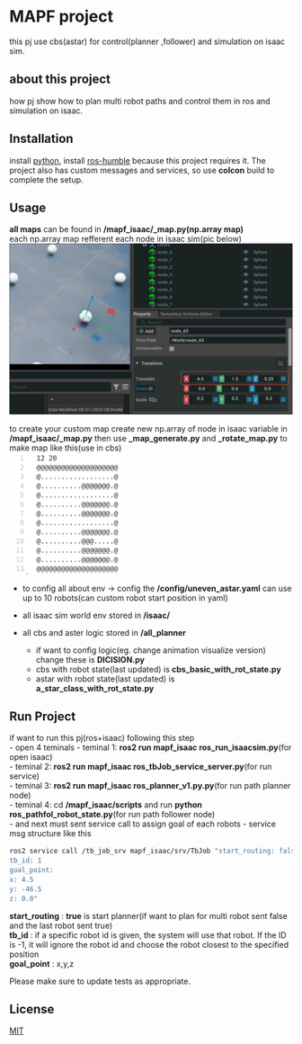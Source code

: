 # MAPF project
this pj use cbs(astar) for control(planner ,follower) and simulation on isaac sim.

## about this project
how pj show how to plan multi robot paths and control them in ros and simulation on isaac.

## Installation
install [python](https://www.python.org/downloads/),
install [ros-humble](https://docs.ros.org/en/humble/Installation.html) because this project requires it. The project also has custom messages and services, so use **colcon** build to complete the setup.

## Usage
**all maps** can be found in **/mapf_isaac/_map.py(np.array map)**  
each np.array map refferent each node in isaac sim(pic below)  
<img src="/z_img_readme/image.png" alt="drawing" width="600"/>  

to create your custom map create new np.array of node in isaac variable in **/mapf_isaac/_map.py** then use **_map_generate.py** and **_rotate_map.py** to make map like this(use in cbs)  
<img src="/z_img_readme/img2.png" alt="drawing" width="200"/>  

- to config all about env -> config the **/config/uneven_astar.yaml** 
can use up to 10 robots(can custom robot start position in yaml)  

- all isaac sim world env stored in **/isaac/** 

- all cbs and aster logic stored in **/all_planner**  
    - if want to config logic(eg. change animation visualize version) change these is **DICISION.py**
    - cbs with robot state(last updated) is **cbs_basic_with_rot_state.py**  
    - astar with robot state(last updated) is **a_star_class_with_rot_state.py**  

## Run Project

if want to run this pj(ros+isaac) following this step  
    - open 4 teminals
        - teminal 1: **ros2 run mapf_isaac ros_run_isaacsim.py**(for open isaac)  
        - teminal 2: **ros2 run mapf_isaac ros_tbJob_service_server.py**(for run service)  
        - teminal 3: **ros2 run mapf_isaac ros_planner_v1.py.py**(for run path planner node)  
        - teminal 4: cd **/mapf_isaac/scripts** and run **python ros_pathfol_robot_state.py**(for run path follower node)  
    - and next must sent service call to assign goal of each robots
        - service msg structure like this 
```bash
ros2 service call /tb_job_srv mapf_isaac/srv/TbJob "start_routing: false
tb_id: 1
goal_point:
x: 4.5
y: -46.5
z: 0.0"
```  
**start_routing** : **true** is start planner(if want to plan for multi robot sent false and the last robot sent true)  
**tb_id** : if a specific robot id is given, the system will use that robot. If the ID is -1, it will ignore the robot id and choose the robot closest to the specified position  
**goal_point** : x,y,z

Please make sure to update tests as appropriate.

## License

[MIT](https://choosealicense.com/licenses/mit/)